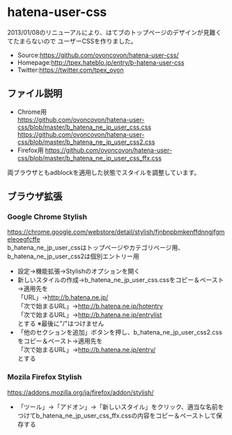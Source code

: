 hatena-user-css
===============
2013/01/08のリニューアルにより、はてブのトップページのデザインが見難くてたまらないので
ユーザーCSSを作りました。  
  
* Source:https://github.com/ovoncovon/hatena-user-css/
* Homepage:http://tpex.hateblo.jp/entry/b-hatena-user-css
* Twitter:https://twitter.com/tpex_ovon  

ファイル説明
--------
* Chrome用  
https://github.com/ovoncovon/hatena-user-css/blob/master/b_hatena_ne_jp_user_css.css
https://github.com/ovoncovon/hatena-user-css/blob/master/b_hatena_ne_jp_user_css2.css  
* Firefox用 https://github.com/ovoncovon/hatena-user-css/blob/master/b_hatena_ne_jp_user_css_ffx.css  

両ブラウザともadblockを適用した状態でスタイルを調整しています。

ブラウザ拡張
--------
### Google Chrome Stylish

https://chrome.google.com/webstore/detail/stylish/fjnbnpbmkenffdnngjfgmeleoegfcffe  
b_hatena_ne_jp_user_cssはトップページやカテゴリページ用、b_hatena_ne_jp_user_css2は個別エントリー用  

* 設定→機能拡張→Stylishのオプションを開く  
* 新しいスタイルの作成→b_hatena_ne_jp_user_css.cssをコピー＆ペースト→適用先を  
「URL」→http://b.hatena.ne.jp/  
「次で始まるURL」→http://b.hatena.ne.jp/hotentry  
「次で始まるURL」→http://b.hatena.ne.jp/entrylist  
とする ※最後に"/"はつけません
* 「他のセクションを追加」ボタンを押し、b_hatena_ne_jp_user_css2.cssをコピー＆ペースト→適用先を  
「次で始まるURL」→http://b.hatena.ne.jp/entry/  
とする  

### Mozila Firefox Stylish

https://addons.mozilla.org/ja/firefox/addon/stylish/  
* 「ツール」→「アドオン」→「新しいスタイル」をクリック、適当な名前をつけてb_hatena_ne_jp_user_css_ffx.cssの内容をコピー＆ペーストして保存する

